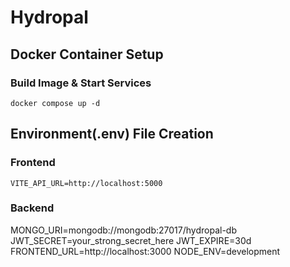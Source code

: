 # Hydropal
## Docker Container Setup
### Build Image & Start Services
```
docker compose up -d
```
## Environment(.env) File Creation
### Frontend
```
VITE_API_URL=http://localhost:5000
```
### Backend
MONGO_URI=mongodb://mongodb:27017/hydropal-db
JWT_SECRET=your_strong_secret_here
JWT_EXPIRE=30d
FRONTEND_URL=http://localhost:3000
NODE_ENV=development